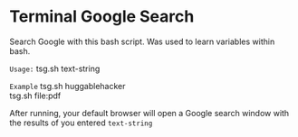 # Terminal Google Search
Search Google with this bash script. Was used to learn variables within bash. 

`Usage:`
tsg.sh text-string

`Example`
tsg.sh huggablehacker <BR>
tsg.sh file:pdf

After running, your default browser will open a Google search window with the results of you entered `text-string`



